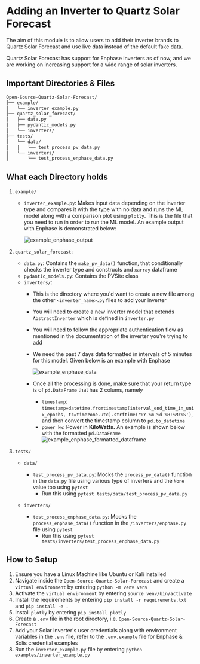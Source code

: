# Adding an Inverter to Quartz Solar Forecast

The aim of this module is to allow users to add their inverter brands to Quartz Solar Forecast and use live data instead of the default fake data.

Quartz Solar Forecast has support for Enphase inverters as of now, and we are working on increasing support for a wide range of solar inverters.

## Important Directories & Files

```markdown
Open-Source-Quartz-Solar-Forecast/
├── example/
│   └── inverter_example.py
├── quartz_solar_forecast/
│   ├── data.py
│   ├── pydantic_models.py
│   └── inverters/
├── tests/
│   └── data/
│   |   └── test_process_pv_data.py
│   └── inverters/
│       └── test_process_enphase_data.py
```

## What each Directory holds

1. `example/`

   * `inverter_example.py`: Makes input data depending on the inverter type and compares it with the type with no data and runs the ML model along with a comparison plot using `plotly`. This is the file that you need to run in order to run the ML model. An example output with Enphase is demonstrated below:

     ![example_enphase_output](https://github.com/aryanbhosale/Open-Source-Quartz-Solar-Forecast/assets/36108149/7127a00e-c081-4f5e-a342-2be2e2efe00c)
2. `quartz_solar_forecast`:

   * `data.py`: Contains the `make_pv_data()` function, that conditionally checks the inverter type and constructs and `xarray` dataframe
   * `pydantic_models.py`: Contains the PVSite class
   * `inverters/`:
     * This is the directory where you'd want to create a new file among the other `<inverter_name>.py` files to add your inverter
     * You will need to create a new inverter model that extends `AbstractInverter` which is defined in `inverter.py`
     * You will need to follow the appropriate authentication flow as mentioned in the documentation of the inverter you're trying to add
     * We need the past 7 days data formatted in intervals of 5 minutes for this model. Given below is an example with Enphase

       ![example_enphase_data](https://github.com/aryanbhosale/Open-Source-Quartz-Solar-Forecast/assets/36108149/436c688c-2e59-4047-abfc-754acb629343)
     * Once all the processing is done, make sure that your return type is of `pd.DataFrame` that has 2 colums, namely

       * `timestamp`: `timestamp=datetime.fromtimestamp(interval_end_time_in_unix_epochs, tz=timezone.utc).strftime('%Y-%m-%d %H:%M:%S')`, and then convert the timestamp column to `pd.to_datetime`
       * `power_kw`: Power in **KiloWatts.** An example is shown below with the formatted `pd.DataFrame`
         ![example_enphase_formatted_dataframe](https://github.com/aryanbhosale/Open-Source-Quartz-Solar-Forecast/assets/36108149/482b2f2a-e3f5-4a1a-97f1-2d322a1444d5)
3. `tests/`

   * `data/`

     * `test_process_pv_data.py`: Mocks the `process_pv_data()` function in the `data.py` file using various type of inverters and the `None` value too using `pytest`
       * Run this using `pytest tests/data/test_process_pv_data.py`
   * `inverters/`

     * `test_process_enphase_data.py`: Mocks the `process_enphase_data()` function in the `/inverters/enphase.py` file using `pytest`
       * Run this using `pytest tests/inverters/test_process_enphase_data.py`

## How to Setup

1. Ensure you have a Linux Machine like Ubuntu or Kali installed
2. Navigate inside the `Open-Source-Quartz-Solar-Forecast` and create a `virtual environment` by entering `python -m venv venv`
3. Activate the `virtual environment` by entering `source venv/bin/activate`
4. Install the requirements by entering `pip install -r requirements.txt` and `pip install -e .`
5. Install `plotly` by entering `pip install plotly`
6. Create a `.env` file in the root directory, i.e. `Open-Source-Quartz-Solar-Forecast`
7. Add your Solar Inverter's user credentials along with environment variables in the `.env` file, refer to the `.env.example` file for Enphase & Solis credential examples
8. Run the `inverter_example.py` file by entering `python examples/inverter_example.py`
